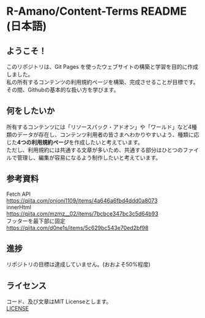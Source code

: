 # R-Amano/Content-Terms README (日本語)

## ようこそ！
このリポジトリは、Git Pages を使ったウェブサイトの構築と学習を目的に作成しました。  
私の所有するコンテンツの利用規約ページを構築、完成させることが目標です。  
その間、Githubの基本的な扱い方を学びます。  

## 何をしたいか
所有するコンテンツには「リソースパック・アドオン」や「ワールド」など4種類のデータが存在し、コンテンツ利用者の皆さまへわかりやすいよう、種類に応じた**4つの利用規約ページ**を作成したいと考えています。  
ただし、利用規約には共通する文章が多いため、共通する部分はひとつのファイルで管理し、編集が容易になるよう制作したいと考えています。  

## 参考資料
Fetch API  
https://qiita.com/onioni1109/items/4a646a6fbd4ddd0a8073  
innerHtml  
https://qiita.com/mzmz__02/items/7bcbce347bc3c5d64b93  
フッターを最下部に固定  
https://qiita.com/d0ne1s/items/5c629bc543e70ed2bf98  

## 進捗
リポジトリの目標は達成していません。(おおよそ50%程度)  

## ライセンス
コード、及び文章はMIT Licenseとします。  
[LICENSE](LICENSE)
  


